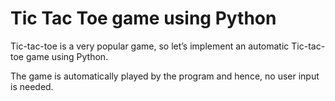# Tic Tac Toe game using Python

Tic-tac-toe is a very popular game, so let’s implement an automatic Tic-tac-toe game using Python.

The game is automatically played by the program and hence, no user input is needed.
